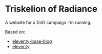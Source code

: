 # Triskelion of Radiance

A website for a DnD campaign I'm running.

Based on:
- [eleventy-base-blog](https://github.com/11ty/eleventy-base-blog)
- [eleventy](https://www.11ty.dev/)
